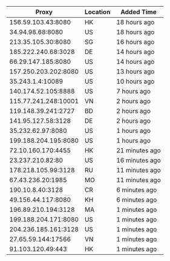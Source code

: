 | Proxy | Location | Added Time |
|---------|----------|------------|
| 156.59.103.43:8080 | HK | 18 hours ago |
| 34.94.98.68:8080 | US | 18 hours ago |
| 213.35.105.30:8080 | SG | 16 hours ago |
| 185.222.240.68:3028 | DE | 14 hours ago |
| 66.29.147.185:8080 | US | 14 hours ago |
| 157.250.203.202:8080 | US | 13 hours ago |
| 35.243.1.4:10089 | US | 10 hours ago |
| 140.174.52.105:8888 | US | 7 hours ago |
| 115.77.241.248:10001 | VN | 2 hours ago |
| 119.148.39.241:2727 | BD | 2 hours ago |
| 141.95.127.58:3128 | DE | 2 hours ago |
| 35.232.62.97:8080 | US | 1 hours ago |
| 199.188.204.195:8080 | US | 1 hours ago |
| 72.10.160.170:4455 | HK | 21 minutes ago |
| 23.237.210.82:80 | US | 16 minutes ago |
| 178.218.105.99:3128 | RU | 11 minutes ago |
| 67.43.236.20:1985 | MO | 11 minutes ago |
| 190.10.8.40:3128 | CR | 6 minutes ago |
| 49.156.44.117:8080 | KH | 6 minutes ago |
| 196.89.210.194:3128 | MA | 1 minutes ago |
| 199.188.204.171:8080 | US | 1 minutes ago |
| 204.236.185.161:3128 | US | 1 minutes ago |
| 27.65.59.144:17566 | VN | 1 minutes ago |
| 91.103.120.49:443 | HK | 1 minutes ago |
